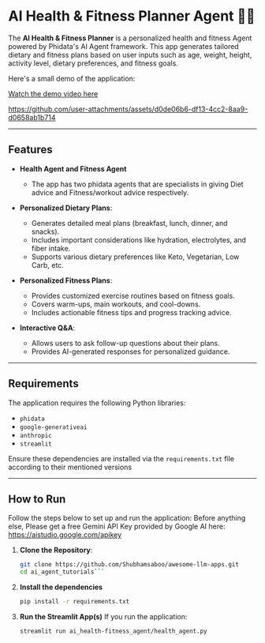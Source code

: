 # AI Health & Fitness Planner Agent 🏋️‍♂️

The **AI Health & Fitness Planner** is a personalized health and fitness Agent powered by Phidata's AI Agent framework. This app generates tailored dietary and fitness plans based on user inputs such as age, weight, height, activity level, dietary preferences, and fitness goals.

Here's a small demo of the application: 

[Watch the demo video here](https://drive.google.com/file/d/1ZdAihfg9NuEnqEFTdDWyRqVe7qTWdz80/view?usp=sharing)




https://github.com/user-attachments/assets/d0de06b6-df13-4cc2-8aa9-d0658ab1b714



---

## Features

- **Health Agent and Fitness Agent**
    - The app has two phidata agents that are specialists in giving Diet advice and Fitness/workout advice respectively.

- **Personalized Dietary Plans**:
  - Generates detailed meal plans (breakfast, lunch, dinner, and snacks).
  - Includes important considerations like hydration, electrolytes, and fiber intake.
  - Supports various dietary preferences like Keto, Vegetarian, Low Carb, etc.

- **Personalized Fitness Plans**:
  - Provides customized exercise routines based on fitness goals.
  - Covers warm-ups, main workouts, and cool-downs.
  - Includes actionable fitness tips and progress tracking advice.

- **Interactive Q&A**:
  - Allows users to ask follow-up questions about their plans.
  - Provides AI-generated responses for personalized guidance.

---

## Requirements

The application requires the following Python libraries:

- `phidata`
- `google-generativeai`
- `anthropic`
- `streamlit`

Ensure these dependencies are installed via the `requirements.txt` file according to their mentioned versions

---

## How to Run

Follow the steps below to set up and run the application:
Before anything else, Please get a free Gemini API Key provided by Google AI here: https://aistudio.google.com/apikey



1. **Clone the Repository**:
   ```bash
   git clone https://github.com/Shubhamsaboo/awesome-llm-apps.git
   cd ai_agent_tutorials```

2. **Install the dependencies**
    ```bash
    pip install -r requirements.txt
    ```
3. **Run the Streamlit App(s)**
    If you run the application:
    ```bash
    streamlit run ai_health-fitness_agent/health_agent.py
    ```


